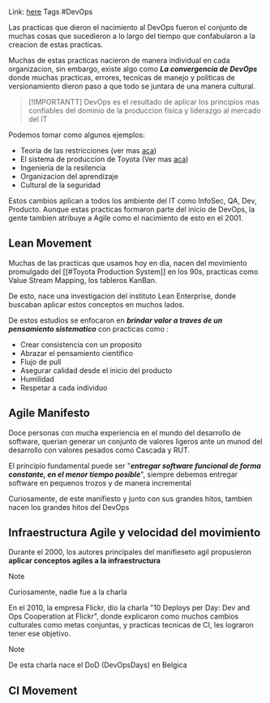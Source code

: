 Link: [here](https://dl.faghatketab.ir/Books/Computer/Programming/WebProgramming/The.DevOps.Handbook_faghatketab.ir.pdf)
Tags #DevOps 

Las practicas que dieron el nacimiento al DevOps fueron el conjunto de muchas cosas que sucedieron a lo largo del tiempo que confabularon a la creacion de estas practicas.

Muchas de estas practicas nacieron de manera individual en cada organizacion, sin embargo, existe algo como ***La convergencia de DevOps*** donde muchas practicas, errores, tecnicas de manejo y politicas de versionamiento dieron paso a que todo se juntara de una manera cultural.

>[!IMPORTANTT]
>DevOps es el resultado de aplicar los principios mas confiables del dominio de la produccion fisica y liderazgo al mercado del IT

Podemos tomar como algunos ejemplos:
- Teoria de las restricciones (ver mas [aca](https://www.leanproduction.com/theory-of-constraints/))
- El sistema de produccion de Toyota (Ver mas [aca](https://es.wikipedia.org/wiki/Sistema_de_producci%C3%B3n_Toyota))
- Ingenieria de la resilencia
- Organizacion del aprendizaje
- Cultural de la seguridad

Estos cambios aplican a todos los ambiente del IT como InfoSec, QA, Dev, Producto. Aunque estas practicas formaron parte del inicio de DevOps, la gente tambien atribuye a Agile como el nacimiento de esto en el 2001.

## Lean Movement

Muchas de las practicas que usamos hoy en dia, nacen del movimiento promulgado del [[#Toyota Production System]] en los 90s, practicas como Value Stream Mapping, los tableros KanBan.

De esto, nace una investigacion del instituto Lean Enterprise, donde buscaban aplicar estos conceptos en muchos lados.

De estos estudios se enfocaron en ***brindar valor a traves de un pensamiento sistematico*** con practicas como :
- Crear consistencia con un proposito
- Abrazar el pensamiento cientifico
- Flujo de pull
- Asegurar calidad desde el inicio del producto
- Humilidad
- Respetar a cada individuo

## Agile Manifesto

Doce personas con mucha experiencia en el mundo del desarrollo de software, querian generar un conjunto de valores ligeros ante un munod del desarrollo con valores pesados como Cascada y RUT.

El principio fundamental puede ser "***entregar software funcional de forma constante, en el menor tiempo posible***", siempre debemos entregar software en pequenos trozos y de manera incremental

Curiosamente, de este manifiesto y junto con sus grandes hitos, tambien nacen los grandes hitos del DevOps

## Infraestructura Agile y velocidad del movimiento

Durante el 2000, los autores principales del manifieseto agil propusieron **aplicar conceptos agiles a la infraestructura**

>[!NOTE]
>Curiosamente, nadie fue a la charla

En el 2010, la empresa Flickr, dio la charla "10 Deploys per Day: Dev and Ops Cooperation at Flickr", donde explicaron como muchos cambios culturales como metas conjuntas, y practicas tecnicas de CI, les lograron tener ese objetivo.

>[!NOTE]
>De esta charla nace el DoD (DevOpsDays) en Belgica

## CI Movement
